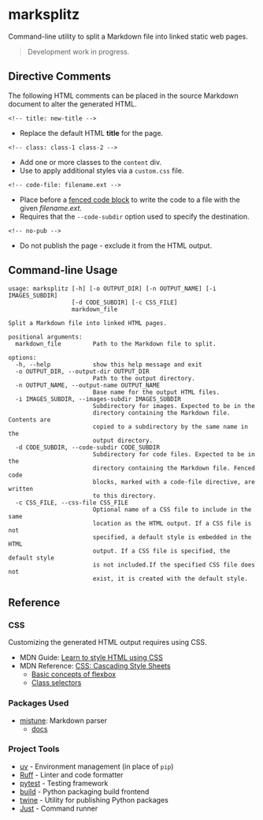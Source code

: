 # marksplitz

Command-line utility to split a Markdown file into linked static web pages.

> Development work in progress.

## Directive Comments

The following HTML comments can be placed in the source Markdown document to alter the generated HTML.

`<!-- title: new-title -->` 

- Replace the default HTML **title** for the page.

`<!-- class: class-1 class-2 -->` 

- Add one or more classes to the `content` div.
- Use to apply additional styles via a `custom.css` file. 

`<!-- code-file: filename.ext -->`

- Place before a [fenced code block](https://docs.github.com/en/get-started/writing-on-github/working-with-advanced-formatting/creating-and-highlighting-code-blocks#fenced-code-blocks) to write the code to a file with the given *filename.ext*.
- Requires that the `--code-subdir` option used to specify the destination.

`<!-- no-pub -->`

- Do not publish the page - exclude it from the HTML output.

## Command-line Usage

```
usage: marksplitz [-h] [-o OUTPUT_DIR] [-n OUTPUT_NAME] [-i IMAGES_SUBDIR]
                  [-d CODE_SUBDIR] [-c CSS_FILE]
                  markdown_file

Split a Markdown file into linked HTML pages.

positional arguments:
  markdown_file         Path to the Markdown file to split.

options:
  -h, --help            show this help message and exit
  -o OUTPUT_DIR, --output-dir OUTPUT_DIR
                        Path to the output directory.
  -n OUTPUT_NAME, --output-name OUTPUT_NAME
                        Base name for the output HTML files.
  -i IMAGES_SUBDIR, --images-subdir IMAGES_SUBDIR
                        Subdirectory for images. Expected to be in the
                        directory containing the Markdown file. Contents are
                        copied to a subdirectory by the same name in the
                        output directory.
  -d CODE_SUBDIR, --code-subdir CODE_SUBDIR
                        Subdirectory for code files. Expected to be in the
                        directory containing the Markdown file. Fenced code
                        blocks, marked with a code-file directive, are written
                        to this directory.
  -c CSS_FILE, --css-file CSS_FILE
                        Optional name of a CSS file to include in the same
                        location as the HTML output. If a CSS file is not
                        specified, a default style is embedded in the HTML
                        output. If a CSS file is specified, the default style
                        is not included.If the specified CSS file does not
                        exist, it is created with the default style.
```

## Reference

### CSS

Customizing the generated HTML output requires using CSS.

- MDN Guide: [Learn to style HTML using CSS](https://developer.mozilMDNla.org/en-US/docs/Learn/CSS)
- MDN Reference: [CSS: Cascading Style Sheets](https://developer.mozilla.org/en-US/docs/Web/CSS)
  - [Basic concepts of flexbox](https://developer.mozilla.org/en-US/docs/Web/CSS/CSS_flexible_box_layout/Basic_concepts_of_flexbox)
  - [Class selectors](https://developer.mozilla.org/en-US/docs/Web/CSS/Class_selectors)

### Packages Used

- [mistune](https://pypi.org/project/mistune/): Markdown parser 
    - [docs](https://mistune.lepture.com/en/latest/)

### Project Tools

- [uv](https://github.com/astral-sh/uv#readme) - Environment management (in place of `pip`)
- [Ruff](https://docs.astral.sh/ruff/) - Linter and code formatter
- [pytest](https://docs.pytest.org/en/stable/) - Testing framework
- [build](https://build.pypa.io/en/stable/index.html) - Python packaging build frontend
- [twine](https://twine.readthedocs.io/en/latest/) - Utility for publishing Python packages
- [Just](https://github.com/casey/just#readme) - Command runner
